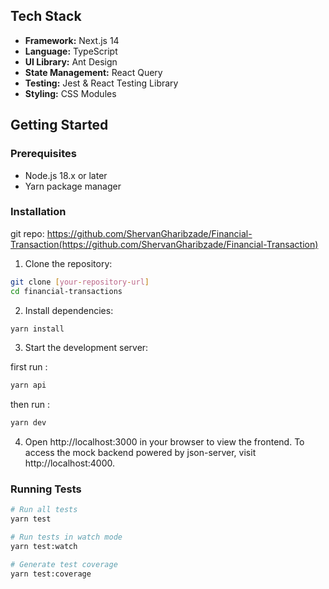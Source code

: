 
## Tech Stack

- **Framework:** Next.js 14
- **Language:** TypeScript
- **UI Library:** Ant Design
- **State Management:** React Query
- **Testing:** Jest & React Testing Library
- **Styling:** CSS Modules

## Getting Started

### Prerequisites

- Node.js 18.x or later
- Yarn package manager

### Installation

git repo: https://github.com/ShervanGharibzade/Financial-Transaction(https://github.com/ShervanGharibzade/Financial-Transaction)

1. Clone the repository:

```bash
git clone [your-repository-url]
cd financial-transactions
```

2. Install dependencies:

```bash
yarn install
```

3. Start the development server:

first run :

```bash
yarn api
```

then run :

```bash
yarn dev
```

4. Open http://localhost:3000 in your browser to view the frontend.
   To access the mock backend powered by json-server, visit http://localhost:4000.

### Running Tests

```bash
# Run all tests
yarn test

# Run tests in watch mode
yarn test:watch

# Generate test coverage
yarn test:coverage
```
